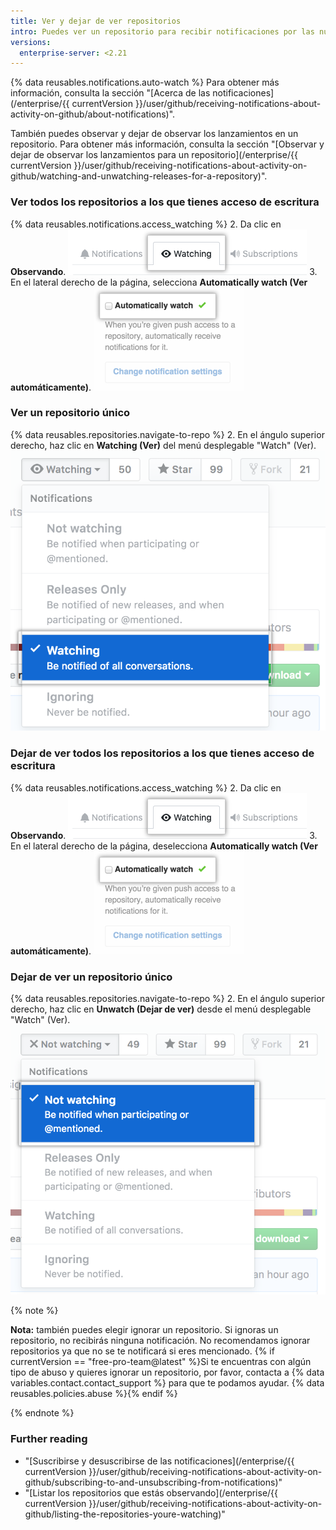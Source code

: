 ```yaml
---
title: Ver y dejar de ver repositorios
intro: Puedes ver un repositorio para recibir notificaciones por las nuevas solicitudes de extracción y propuestas que se crearon. También puedes dejar de ver un repositorio si ya no deseas recibir notificaciones de ese repositorio específico.
versions:
  enterprise-server: <2.21
---
```


{% data reusables.notifications.auto-watch %} Para obtener más información, consulta la sección "[Acerca de las notificaciones](/enterprise/{{ currentVersion }}/user/github/receiving-notifications-about-activity-on-github/about-notifications)".

También puedes observar y dejar de observar los lanzamientos en un repositorio. Para obtener más información, consulta la sección "[Observar y dejar de observar los lanzamientos para un repositorio](/enterprise/{{ currentVersion }}/user/github/receiving-notifications-about-activity-on-github/watching-and-unwatching-releases-for-a-repository)".

### Ver todos los repositorios a los que tienes acceso de escritura

{% data reusables.notifications.access_watching %}
2. Da clic en **Observando**. ![Lista de repositorios observados](/assets/images/help/notifications/notifications-watching-tab.png)
3. En el lateral derecho de la página, selecciona **Automatically watch (Ver automáticamente)**. ![Una casilla de verificación para configurar ver automáticamente repositorios](/assets/images/help/notifications/ent-automatically-watch-repos.png)

### Ver un repositorio único

{% data reusables.repositories.navigate-to-repo %}
2. En el ángulo superior derecho, haz clic en **Watching (Ver)** del menú desplegable "Watch" (Ver). ![Ver opciones en un menú desplegable para un repositorio](/assets/images/help/notifications/watch-repository.png)

### Dejar de ver todos los repositorios a los que tienes acceso de escritura

{% data reusables.notifications.access_watching %}
2. Da clic en **Observando**. ![Lista de repositorios observados](/assets/images/help/notifications/notifications-watching-tab.png)
3. En el lateral derecho de la página, deselecciona **Automatically watch (Ver automáticamente)**. ![Una casilla de verificación para configurar ver automáticamente repositorios](/assets/images/help/notifications/ent-automatically-watch-repos.png)

### Dejar de ver un repositorio único

{% data reusables.repositories.navigate-to-repo %}
2. En el ángulo superior derecho, haz clic en **Unwatch (Dejar de ver)** desde el menú desplegable "Watch" (Ver). ![Ver opciones en un menú desplegable para un repositorio](/assets/images/help/notifications/unwatch-repository.png)

{% note %}

**Nota:** también puedes elegir ignorar un repositorio. Si ignoras un repositorio, no recibirás ninguna notificación. No recomendamos ignorar repositorios ya que no se te notificará si eres mencionado. {% if currentVersion == "free-pro-team@latest" %}Si te encuentras con algún tipo de abuso y quieres ignorar un repositorio, por favor, contacta a {% data variables.contact.contact_support %} para que te podamos ayudar. {% data reusables.policies.abuse %}{% endif %}

{% endnote %}

### Further reading

- "[Suscribirse y desuscribirse de las notificaciones](/enterprise/{{ currentVersion }}/user/github/receiving-notifications-about-activity-on-github/subscribing-to-and-unsubscribing-from-notifications)"
- "[Listar los repositorios que estás observando](/enterprise/{{ currentVersion }}/user/github/receiving-notifications-about-activity-on-github/listing-the-repositories-youre-watching)"
